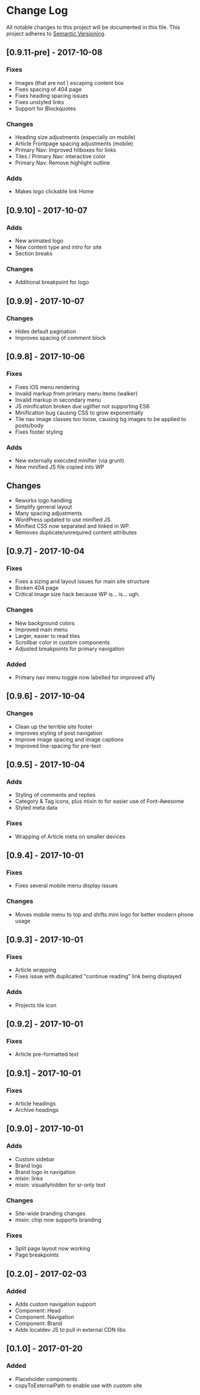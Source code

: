 # Change Log
All notable changes to this project will be documented in this file.
This project adheres to [Semantic Versioning](http://semver.org/).

## [0.9.11-pre] - 2017-10-08

### Fixes

- Images (that are not <figures>) escaping content box
- Fixes spacing of 404 page
- Fixes heading spacing issues
- Fixes unstyled links
- Support for Blockquotes

### Changes

- Heading size adjustments (especially on mobile)
- Article Frontpage spacing adjustments (mobile)
- Primary Nav: Improved hitboxes for links
- Tiles / Primary Nav: interactive color
- Primary Nav: Remove highlight outline

### Adds

- Makes logo clickable link Home

## [0.9.10] - 2017-10-07

### Adds

- New animated logo
- New content type and intro for site
- Section breaks

### Changes

- Additional breakpoint for logo

## [0.9.9] - 2017-10-07

### Changes

- Hides default pagination
- Improves spacing of comment block

## [0.9.8] - 2017-10-06

### Fixes

- Fixes iOS menu rendering
- Invalid markup from primary menu items (walker)
- Invalid markup in secondary menu
- JS minification broken due uglifier not supporting ES6
- Minification bug causing CSS to grow exponentially
- Tile nav image classes too loose, causing bg images to be applied to posts/body
- Fixes footer styling

### Adds

- New externally executed minifier (via grunt)
- New minified JS file copied into WP

## Changes

- Reworks logo handling
- Simplify general layout
- Many spacing adjustments
- WordPress updated to use minified JS.
- Minified CSS now separated and linked in WP.
- Removes duplicate/unrequired content attributes

## [0.9.7] - 2017-10-04

### Fixes

- Fixes a sizing and layout issues for main site structure
- Broken 404 page
- Critical image size hack because WP is... is... ugh.

### Changes

- New background colors
- Improved main menu
- Larger, easier to read tiles
- Scrollbar color in custom components
- Adjusted breakpoints for primary navigation

### Added

- Primary nav menu toggle now labelled for improved a11y

## [0.9.6] - 2017-10-04

### Changes

- Clean up the terrible site footer
- Improves styling of post navigation
- Improve image spacing and image captions
- Improved line-spacing for pre-text

## [0.9.5] - 2017-10-04

### Adds

- Styling of comments and replies
- Category & Tag icons, plus mixin to for easier use of Font-Awesome
- Styled meta data

### Fixes

- Wrapping of Article meta on smaller devices

## [0.9.4] - 2017-10-01

### Fixes

- Fixes several mobile menu display issues

### Changes

- Moves mobile menu to top and shifts mini logo for better modern phone usage

## [0.9.3] - 2017-10-01

### Fixes

- Article wrapping
- Fixes issue with duplicated "continue reading" link being displayed

### Adds

- Projects tile icon

## [0.9.2] - 2017-10-01

### Fixes

- Article pre-formatted text

## [0.9.1] - 2017-10-01

### Fixes

- Article headings
- Archive headings

## [0.9.0] - 2017-10-01

### Adds

- Custom sidebar
- Brand logo
- Brand logo in navigation
- mixin: links
- mixin: visuallyhidden for sr-only text

### Changes

- Site-wide branding changes
- mixin: chip now supports branding

### Fixes

- Split page layout now working
- Page breakpoints

## [0.2.0] - 2017-02-03

### Added

- Adds custom navigation support
- Component: Head
- Component: Navigation
- Component: Brand
- Adds localdev JS to pull in external CDN libs

## [0.1.0] - 2017-01-20

### Added

- Placeholder components
- copyToExternalPath to enable use with custom site

